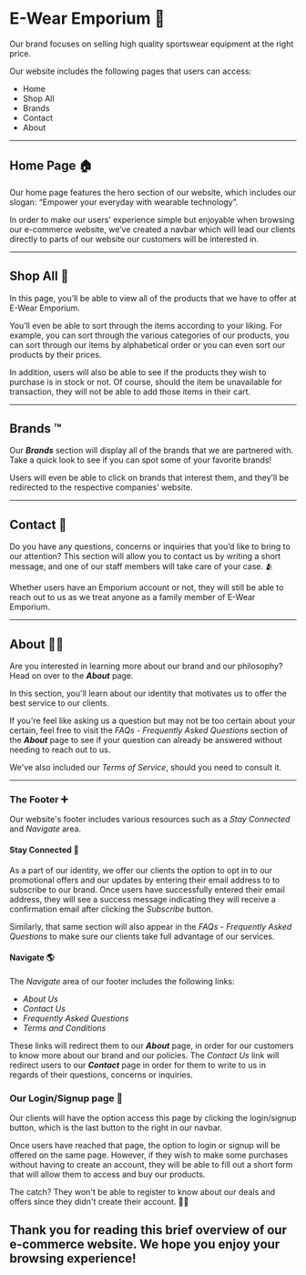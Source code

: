 # E-Wear Emporium :office:



Our brand focuses on selling high quality sportswear equipment at the right price. 



Our website includes the following pages that users can access: 

- Home
- Shop All
- Brands
- Contact
- About


---



## Home Page :house:



Our home page features the hero section of our website, which includes our slogan: “Empower your everyday with wearable technology”.



In order to make our users’ experience simple but enjoyable when browsing our e-commerce website, we’ve created a navbar which will lead our clients directly to parts of our website our customers will be interested in. 



---



## Shop All :shopping_cart:



In this page, you’ll be able to view all of the products that we have to offer at E-Wear Emporium. 



You’ll even be able to sort through the items according to your liking. For example, you can sort through the various categories of our products, you can sort through our items by alphabetical order or you can even sort our products by their prices. 



In addition, users will also be able to see if the products they wish to purchase is in stock or not. Of course, should the item be unavailable for transaction, they will not be able to add those items in their cart. 



---



## Brands :tm:



Our **_Brands_** section will display all of the brands that we are partnered with. Take a quick look to see if you can spot some of your favorite brands!



Users will even be able to click on brands that interest them, and they’ll be redirected to the respective companies’ website.



---



## Contact :handshake:



Do you have any questions, concerns or inquiries that you’d like to bring to our attention? This section will allow you to contact us by writing a short message, and one of our staff members will take care of your case. :people_hugging: 

Whether users have an Emporium account or not, they will still be able to reach out to us as we treat anyone as a family member of E-Wear Emporium. 



---



## About :raising_hand_man:



Are you interested in learning more about our brand and our philosophy? Head on over to the **_About_** page. 



In this section, you'll learn about our identity that motivates us to offer the best service to our clients. 


If you're feel like asking us a question but may not be too certain about your certain, feel free to visit the _FAQs - Frequently Asked Questions_ section of the **_About_** page to see if your question can already be answered without needing to reach out to us. 

We've also included our _Terms of Service_, should you need to consult it. 



---



### The Footer :heavy_plus_sign:



Our website's footer includes various resources such as a _Stay Connected_ and _Navigate_ area. 



#### Stay Connected :calling:


As a part of our identity, we offer our clients the option to opt in to our promotional offers and our updates by entering their email address to to subscribe to our brand. Once users have successfully entered their email address, they will see a success message indicating they will receive a confirmation email after clicking the _Subscribe_ button. 

Similarly, that same section will also appear in the _FAQs - Frequently Asked Questions_ to make sure our clients take full advantage of our services.



#### Navigate :earth_americas:


The _Navigate_ area of our footer includes the following links: 


- _About Us_
- _Contact Us_
- _Frequently Asked Questions_
- _Terms and Conditions_


These links will redirect them to our **_About_** page, in order for our customers to know more about our brand and our policies. The _Contact Us_ link will redirect users to our **_Contact_** page in order for them to write to us in regards of their questions, concerns or inquiries. 



### Our Login/Signup page :woman:



Our clients will have the option access this page by clicking the login/signup button, which is the last button to the right in our navbar. 



Once users have reached that page, the option to login or signup will be offered on the same page. However, if they wish to make some purchases without having to create an account, they will be able to fill out a short form that will allow them to access and buy our products. 

The catch? They won't be able to register to know about our deals and offers since they didn't create their account. :man_shrugging:



## Thank you for reading this brief overview of our e-commerce website. We hope you enjoy your browsing experience!

